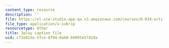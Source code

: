 ```yaml
---
content_type: resource
description: ''
file: https://ol-ocw-studio-app-qa.s3.amazonaws.com/courses/6-034-artificial-intelligence-fall-2010/cf2e02da5fce8f940ab0b9095e57419a_PNKj529yY5c.srt
file_type: application/x-subrip
resourcetype: Other
title: 3play caption file
uid: cf2e02da-5fce-8f94-0ab0-b9095e57419a
---
```

